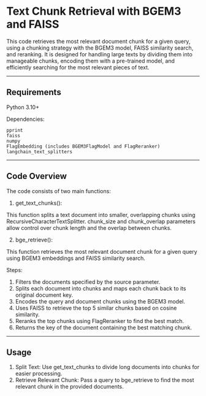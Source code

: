 # Text Chunk Retrieval with BGEM3 and FAISS


This code retrieves the most relevant document chunk for a given query, using a chunking strategy with the BGEM3 model, FAISS similarity search, and reranking. It is designed for handling large texts by dividing them into manageable chunks, encoding them with a pre-trained model, and efficiently searching for the most relevant pieces of text.

---

## Requirements

Python 3.10+

Dependencies:

```
pprint
faiss
numpy
FlagEmbedding (includes BGEM3FlagModel and FlagReranker)
langchain_text_splitters
```

---

## Code Overview

The code consists of two main functions:

1. get_text_chunks():

This function splits a text document into smaller, overlapping chunks using RecursiveCharacterTextSplitter.
chunk_size and chunk_overlap parameters allow control over chunk length and the overlap between chunks.

2. bge_retrieve():

This function retrieves the most relevant document chunk for a given query using BGEM3 embeddings and FAISS similarity search.

Steps:
1. Filters the documents specified by the source parameter.
2. Splits each document into chunks and maps each chunk back to its original document key.
3. Encodes the query and document chunks using the BGEM3 model.
4. Uses FAISS to retrieve the top 5 similar chunks based on cosine similarity.
5. Reranks the top chunks using FlagReranker to find the best match.
6. Returns the key of the document containing the best matching chunk.

---
## Usage

1. Split Text: Use get_text_chunks to divide long documents into chunks for easier processing.
2. Retrieve Relevant Chunk: Pass a query to bge_retrieve to find the most relevant chunk in the provided documents.
